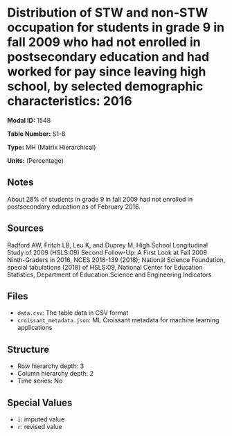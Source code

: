 # Distribution of STW and non-STW occupation for students in grade 9 in fall 2009 who had not enrolled in postsecondary education and had worked for pay since leaving high school, by selected demographic characteristics: 2016

**Modal ID:** 1548

**Table Number:** S1-8

**Type:** MH (Matrix Hierarchical)

**Units:** (Percentage)

## Notes

About 28% of students in grade 9 in fall 2009 had not enrolled in postsecondary education as of February 2016.

## Sources

Radford AW, Fritch LB, Leu K, and Duprey M, High School Longitudinal Study of 2009 (HSLS:09) Second Follow-Up: A First Look at Fall 2009 Ninth-Graders in 2016, NCES 2018-139 (2018); National Science Foundation, special tabulations (2018) of HSLS:09, National Center for Education Statistics, Department of Education.Science and Engineering Indicators

## Files

- `data.csv`: The table data in CSV format
- `croissant_metadata.json`: ML Croissant metadata for machine learning applications

## Structure

- Row hierarchy depth: 3
- Column hierarchy depth: 2
- Time series: No

## Special Values

- `i`: imputed value
- `r`: revised value
